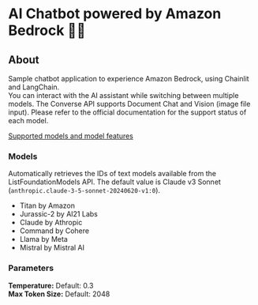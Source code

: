 # AI Chatbot powered by Amazon Bedrock 🚀🤖

## About
Sample chatbot application to experience Amazon Bedrock, using Chainlit and LangChain.  
You can interact with the AI assistant while switching between multiple models.
The Converse API supports Document Chat and Vision (image file input). 
Please refer to the official documentation for the support status of each model.

[Supported models and model features](https://docs.aws.amazon.com/bedrock/latest/userguide/conversation-inference.html#conversation-inference-supported-models-features)

### Models
Automatically retrieves the IDs of text models available from the ListFoundationModels API. 
The default value is Claude v3 Sonnet (`anthropic.claude-3-5-sonnet-20240620-v1:0`).

* Titan by Amazon
* Jurassic-2 by AI21 Labs
* Claude by Athropic
* Command by Cohere
* Llama by Meta
* Mistral by Mistral AI

### Parameters
**Temperature:** Default: 0.3  
**Max Token Size:** Default: 2048
